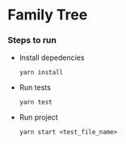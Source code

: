 # Family Tree

### Steps to run

- Install depedencies
  ```
  yarn install
  ```

- Run tests
  ```
  yarn test
  ```

- Run project
  ```
  yarn start <test_file_name>
  ```
